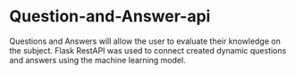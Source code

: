 # Question-and-Answer-api

Questions and Answers will allow the user to evaluate their knowledge on the subject. Flask RestAPI was used to connect created dynamic questions and answers using the machine learning model.



